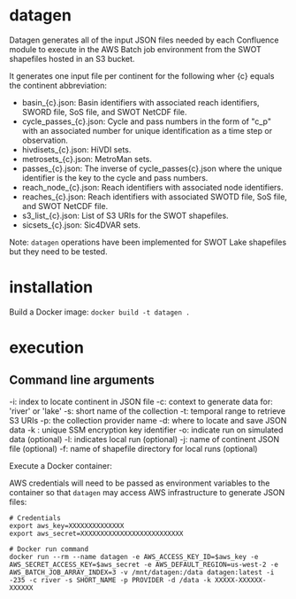 # datagen

Datagen generates all of the input JSON files needed by each Confluence module to execute in the AWS Batch job environment from the SWOT shapefiles hosted in an S3 bucket.

It generates one input file per continent for the following wher {c} equals the continent abbreviation:
- basin_{c}.json: Basin identifiers with associated reach identifiers, SWORD file, SoS file, and SWOT NetCDF file.
- cycle_passes_{c}.json: Cycle and pass numbers in the form of "c_p" with an associated number for unique identification as a time step or observation.
- hivdisets_{c}.json: HiVDI sets.
- metrosets_{c}.json: MetroMan sets.
- passes_{c}.json: The inverse of cycle_passes{c}.json where the unique identifier is the key to the cycle and pass numbers.
- reach_node_{c}.json: Reach identifiers with associated node identifiers.
- reaches_{c}.json: Reach identifiers with associated SWOTD file, SoS file, and SWOT NetCDF file.
- s3_list_{c}.json: List of S3 URIs for the SWOT shapefiles.
- sicsets_{c}.json: Sic4DVAR sets.

Note: `datagen` operations have been implemented for SWOT Lake shapefiles but they need to be tested.

# installation

Build a Docker image: `docker build -t datagen .`

# execution

Command line arguments
----------------------
-i: index to locate continent in JSON file
-c: context to generate data for: 'river' or 'lake'
-s: short name of the collection
-t: temporal range to retrieve S3 URIs
-p: the collection provider name
-d: where to locate and save JSON data
-k : unique SSM encryption key identifier
-o: indicate run on simulated data (optional)
-l: indicates local run (optional)
-j: name of continent JSON file (optional)
-f: name of shapefile directory for local runs (optional)

Execute a Docker container: 

AWS credentials will need to be passed as environment variables to the container so that `datagen` may access AWS infrastructure to generate JSON files:

```
# Credentials
export aws_key=XXXXXXXXXXXXXX
export aws_secret=XXXXXXXXXXXXXXXXXXXXXXXXXX

# Docker run command
docker run --rm --name datagen -e AWS_ACCESS_KEY_ID=$aws_key -e AWS_SECRET_ACCESS_KEY=$aws_secret -e AWS_DEFAULT_REGION=us-west-2 -e AWS_BATCH_JOB_ARRAY_INDEX=3 -v /mnt/datagen:/data datagen:latest -i -235 -c river -s SHORT_NAME -p PROVIDER -d /data -k XXXXX-XXXXXX-XXXXXX
```